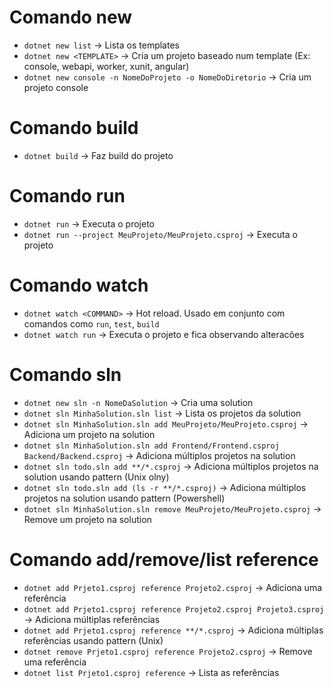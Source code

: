 # Comando new

- `dotnet new list` -> Lista os templates
- `dotnet new <TEMPLATE>` -> Cria um projeto baseado num template (Ex: console, webapi, worker, xunit, angular)
- `dotnet new console -n NomeDoProjeto -o NomeDoDiretorio` -> Cria um projeto console

# Comando build

- `dotnet build` -> Faz build do projeto

# Comando run

- `dotnet run` -> Executa o projeto
- `dotnet run --project MeuProjeto/MeuProjeto.csproj` -> Executa o projeto

# Comando watch

- `dotnet watch <COMMAND>` -> Hot reload. Usado em conjunto com comandos como `run`, `test`, `build`
- `dotnet watch run` -> Executa o projeto e fica observando alteracões

# Comando sln

- `dotnet new sln -n NomeDaSolution` -> Cria uma solution
- `dotnet sln MinhaSolution.sln list` -> Lista os projetos da solution
- `dotnet sln MinhaSolution.sln add MeuProjeto/MeuProjeto.csproj` -> Adiciona um projeto na solution
- `dotnet sln MinhaSolution.sln add Frontend/Frontend.csproj Backend/Backend.csproj` -> Adiciona múltiplos projetos na solution
- `dotnet sln todo.sln add **/*.csproj` -> Adiciona múltiplos projetos na solution usando pattern (Unix olny)
- `dotnet sln todo.sln add (ls -r **/*.csproj)` -> Adiciona múltiplos projetos na solution usando pattern (Powershell)
- `dotnet sln MinhaSolution.sln remove MeuProjeto/MeuProjeto.csproj` -> Remove um projeto na solution

# Comando add/remove/list reference

- `dotnet add Prjeto1.csproj reference Projeto2.csproj` -> Adiciona uma referência
- `dotnet add Prjeto1.csproj reference Projeto2.csproj Projeto3.csproj` -> Adiciona múltiplas referências
- `dotnet add Prjeto1.csproj reference **/*.csproj` -> Adiciona múltiplas referências usando pattern (Unix)
- `dotnet remove Prjeto1.csproj reference Projeto2.csproj` -> Remove uma referência
- `dotnet list Prjeto1.csproj reference` -> Lista as referências
